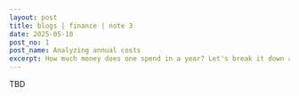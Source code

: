 ```yaml
---
layout: post
title: blogs | finance | note 3
date: 2025-05-10
post_no: 1
post_name: Analyzing annual costs
excerpt: How much money does one spend in a year? Let's break it down and itemize every cost by category. Then, we can look at how much we're spending on different slices of the proverbial pie. No judgement about whether it's too little or too much yet &ndash; just the objective out-flow.
---
```


TBD
